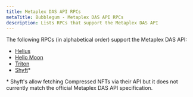 ```yaml
---
title: Metaplex DAS API RPCs
metaTitle: Bubblegum - Metaplex DAS API RPCs
description: Lists RPCs that support the Metaplex DAS API
---
```


The following RPCs (in alphabetical order) support the Metaplex DAS API:

- [Helius](https://docs.helius.xyz/compression-and-das-api/digital-asset-standard-das-api)
- [Hello Moon](https://docs.hellomoon.io/reference/rpc-endpoint-for-digital-asset-standard)
- [Triton](https://docs.triton.one/rpc-pool/metaplex-digital-assets-api)
- [Shyft](https://docs.shyft.to/start-hacking/nft)\*

\* Shyft's allow fetching Compressed NFTs via their API but it does not currently match the official Metaplex DAS API specification.
